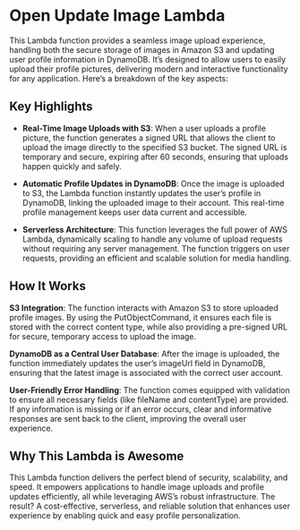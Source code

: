 # Open Update Image Lambda

This Lambda function provides a seamless image upload experience, handling both the secure storage of images in Amazon
S3 and updating user profile information in DynamoDB. It’s designed to allow users to easily upload their profile
pictures, delivering modern and interactive functionality for any application. Here’s a breakdown of the key aspects:

## Key Highlights

- **Real-Time Image Uploads with S3**:
  When a user uploads a profile picture, the function generates a signed URL that allows the client to upload the image
  directly to the specified S3 bucket. The signed URL is temporary and secure, expiring after 60 seconds, ensuring that
  uploads happen quickly and safely.

- **Automatic Profile Updates in DynamoDB**:
  Once the image is uploaded to S3, the Lambda function instantly updates the user’s profile in DynamoDB, linking the
  uploaded image to their account. This real-time profile management keeps user data current and accessible.

- **Serverless Architecture**:
  This function leverages the full power of AWS Lambda, dynamically scaling to handle any volume of upload requests
  without requiring any server management. The function triggers on user requests, providing an efficient and scalable
  solution for media handling.

## How It Works

**S3 Integration**: The function interacts with Amazon S3 to store uploaded profile images. By using the
PutObjectCommand, it ensures each file is stored with the correct content type, while also providing a pre-signed URL
for secure, temporary access to upload the image.

**DynamoDB as a Central User Database**: After the image is uploaded, the function immediately updates the user’s
imageUrl field in DynamoDB, ensuring that the latest image is associated with the correct user account.

**User-Friendly Error Handling**: The function comes equipped with validation to ensure all necessary fields (like
fileName and contentType) are provided. If any information is missing or if an error occurs, clear and informative
responses are sent back to the client, improving the overall user experience.

## Why This Lambda is Awesome

This Lambda function delivers the perfect blend of security, scalability, and speed. It empowers applications to handle
image uploads and profile updates efficiently, all while leveraging AWS’s robust infrastructure. The result? A
cost-effective, serverless, and reliable solution that enhances user experience by enabling quick and easy profile
personalization.






